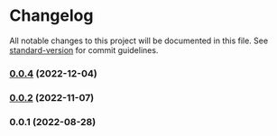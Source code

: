 # Changelog

All notable changes to this project will be documented in this file. See [standard-version](https://github.com/conventional-changelog/standard-version) for commit guidelines.

### [0.0.4](https://github.com/phcreery/partman/compare/v0.0.3...v0.0.4) (2022-12-04)

### [0.0.2](https://github.com/phcreery/partman/compare/v0.0.1...v0.0.2) (2022-11-07)

### 0.0.1 (2022-08-28)
